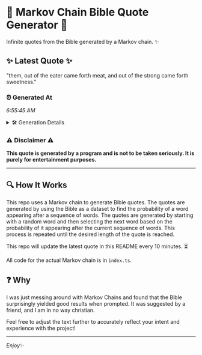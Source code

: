 # 📖 Markov Chain Bible Quote Generator 📖

Infinite quotes from the Bible generated by a Markov chain. ✨

## ✨ Latest Quote ✨
"them, out of the eater came forth meat, and out of the strong came forth sweetness."

### ⏰ Generated At
*6:55:45 AM*

<details>
    <summary>🛠️ Generation Details</summary>
    <p>
        <strong>🌱 Seed:</strong> them,<br>
        <strong>🔄 Iterations:</strong> 15<br>
        <strong>📜 Context History:</strong><br>[ them, ]: out<br>[ them,, out ]: of<br>[ them,, out, of ]: the<br>[ them,, out, of, the ]: eater<br>[ them,, out, of, the, eater ]: came<br>[ them,, out, of, the, eater, came ]: forth<br>[ out, of, the, eater, came, forth ]: meat,<br>[ of, the, eater, came, forth, meat, ]: and<br>[ the, eater, came, forth, meat,, and ]: out<br>[ eater, came, forth, meat,, and, out ]: of<br>[ came, forth, meat,, and, out, of ]: the<br>[ forth, meat,, and, out, of, the ]: strong<br>[ meat,, and, out, of, the, strong ]: came<br>[ and, out, of, the, strong, came ]: forth<br>[ out, of, the, strong, came, forth ]: sweetness.<br>
    </p>
</details>

### ⚠️ Disclaimer ⚠️
**This quote is generated by a program and is not to be taken seriously. It is purely for entertainment purposes.**

---

## 🔍 How It Works

This repo uses a Markov chain to generate Bible quotes. The quotes are generated by using the Bible as a dataset to find the probability of a word appearing after a sequence of words. The quotes are generated by starting with a random word and then selecting the next word based on the probability of it appearing after the current sequence of words. This process is repeated until the desired length of the quote is reached.

This repo will update the latest quote in this README every 10 minutes. ⏳

All code for the actual Markov chain is in `index.ts`.

## ❓ Why

I was just messing around with Markov Chains and found that the Bible surprisingly yielded good results when prompted. 
It was suggested by a friend, and I am in no way christian.

Feel free to adjust the text further to accurately reflect your intent and experience with the project!

---

*Enjoy*✨
